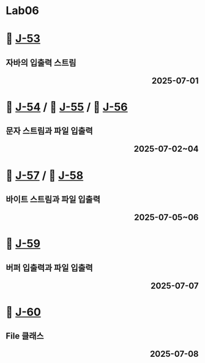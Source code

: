# Lab06

# 📖 [J-53](./J_53.md)
**자바의 입출력 스트림** <p align='right'>2025-07-01</p>
---
# 📖 [J-54](./J_54.md) / 📖 [J-55](./J_55.md) / 📖 [J-56](./J_56.md)
**문자 스트림과 파일 입출력** <p align='right'>2025-07-02~04</p>
---
# 📖 [J-57](./J_57.md) / 📖 [J-58](./J_58.md)
**바이트 스트림과 파일 입출력** <p align='right'>2025-07-05~06</p>
---
# 📖 [J-59](./J_59.md)
**버퍼 입출력과 파일 입출력** <p align='right'>2025-07-07</p>
---
# 📖 [J-60](./J_60.md)
**File 클래스** <p align='right'>2025-07-08</p>
---
